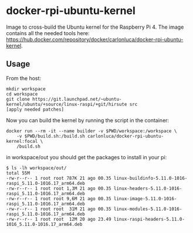 # docker-rpi-ubuntu-kernel

Image to cross-build the Ubuntu kernel for the Raspberry Pi 4. The image contains all the needed tools here: https://hub.docker.com/repository/docker/carlonluca/docker-rpi-ubuntu-kernel.

## Usage

From the host:

```
mkdir workspace
cd workspace
git clone https://git.launchpad.net/~ubuntu-kernel/ubuntu/+source/linux-raspi/+git/hirsute src
[apply needed patches]
```

Now you can build the kernel by running the script in the container:

```
docker run --rm -it --name builder -v $PWD/workspace:/workspace \
    -v $PWD/build.sh:/build.sh carlonluca/docker-rpi-ubuntu-kernel:focal \
    /build.sh
```

in workspace/out you should get the packages to install in your pi:

```
$ ls -lh workspace/out/
total 55M
-rw-r--r-- 1 root root 787K 21 ago 00.35 linux-buildinfo-5.11.0-1016-raspi_5.11.0-1016.17_arm64.deb
-rw-r--r-- 1 root root 1,3M 21 ago 00.35 linux-headers-5.11.0-1016-raspi_5.11.0-1016.17_arm64.deb
-rw-r--r-- 1 root root 9,6M 21 ago 00.35 linux-image-5.11.0-1016-raspi_5.11.0-1016.17_arm64.deb
-rw-r--r-- 1 root root  31M 21 ago 00.35 linux-modules-5.11.0-1016-raspi_5.11.0-1016.17_arm64.deb
-rw-r--r-- 1 root root  12M 20 ago 23.49 linux-raspi-headers-5.11.0-1016_5.11.0-1016.17_arm64.deb
```
